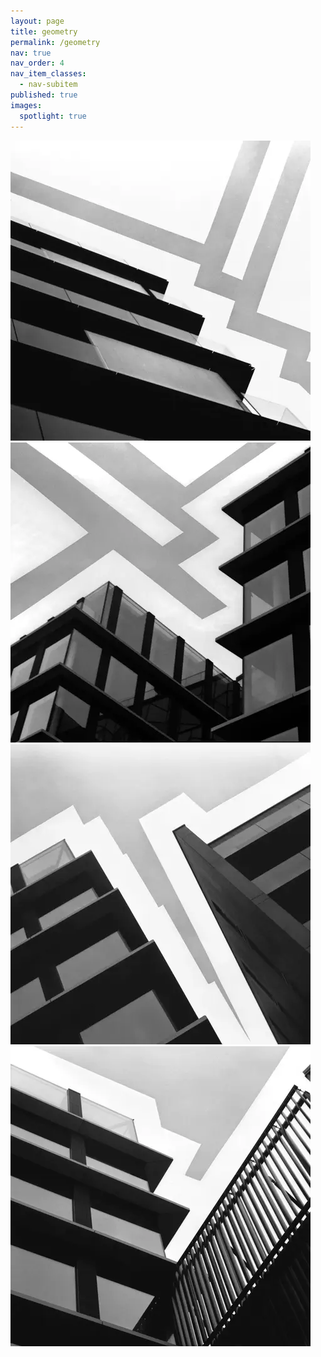 ```yaml
---
layout: page
title: geometry
permalink: /geometry
nav: true
nav_order: 4
nav_item_classes:
  - nav-subitem
published: true
images:
  spotlight: true
---
```


<div class="spotlight-group spotlight-flex">
    <a class="spotlight" href="/assets/img/geometry/geometry_1.jpg">
        <img src="/assets/img/geometry/geometry_1-480.webp" />
    </a>
    <a class="spotlight" href="/assets/img/geometry/geometry_2.jpg">
        <img src="/assets/img/geometry/geometry_2-480.webp" />
    </a>
    <a class="spotlight" href="/assets/img/geometry/geometry_3.jpg">
        <img src="/assets/img/geometry/geometry_3-480.webp" />
    </a>
    <a class="spotlight" href="/assets/img/geometry/geometry_4.jpg">
        <img src="/assets/img/geometry/geometry_4-480.webp" />
    </a>
</div>